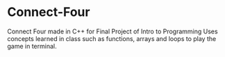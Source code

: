 # Connect-Four
Connect Four made in C++ for Final Project of Intro to Programming
Uses concepts learned in class such as functions, arrays and loops to play the game in terminal.
